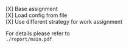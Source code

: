 [X] Base assignment  
[X] Load config from file  
[X] Use different strategy for work assignment

For details please refer to  
    `./report/main.pdf`

